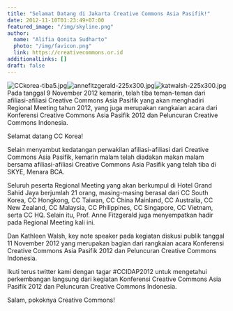 ```yaml
---
title: "Selamat Datang di Jakarta Creative Commons Asia Pasifik!"
date: 2012-11-10T01:23:49+07:00
featured_image: "/img/skyline.png"
author:
  name: "Alifia Qonita Sudharto"
  photo: "/img/favicon.png"
  link: https://creativecommons.or.id
additionalLinks: []
draft: false
---
```




<img src="../../uploads/CCkorea-tiba5.jpg" alt="CCkorea-tiba5.jpg" class="img-fluid w-sm-25 float-sm-end ms-sm-5 mt-3 mb-4"><img src="../../uploads/annefitzgerald-225x300.jpg" alt="annefitzgerald-225x300.jpg" class="img-fluid w-sm-25 float-sm-end ms-sm-5 mt-3 mb-4"><img src="../../uploads/katwalsh-225x300.jpg" alt="katwalsh-225x300.jpg" class="img-fluid w-sm-25 float-sm-end ms-sm-5 mt-3 mb-4">Pada tanggal 9 November 2012 kemarin, telah tiba teman-teman dari afiliasi-afiliasi Creative Commons Asia Pasifik yang akan menghadiri Regional Meeting tahun 2012, yang juga merupakan rangkaian acara dari Konferensi Creative Commons Asia Pasifik 2012 dan Peluncuran Creative Commons Indonesia.

Selamat datang CC Korea!

Selain menyambut kedatangan perwakilan afiliasi-afiliasi dari Creative Commons Asia Pasifik, kemarin malam telah diadakan makan malam bersama afiliasi-afiliasi Creative Commons Asia Pasifik yang telah tiba di SKYE, Menara BCA.

Seluruh peserta Regional Meeting yang akan berkumpul di Hotel Grand Sahid Jaya berjumlah 21 orang, masing-masing berasal dari CC South Korea, CC Hongkong, CC Taiwan, CC China Mainland, CC Australia, CC New Zealand, CC Malaysia, CC Philippines, CC Singapore, CC Vietnam, serta CC HQ. Selain itu, Prof. Anne Fitzgerald juga menyempatkan hadir pada Regional Meeting kali ini.

Dan Kathleen Walsh, key note speaker pada kegiatan diskusi publik tanggal 11 November 2012 yang merupakan bagian dari rangkaian acara Konferensi Creative Commons Asia Pasifik 2012 dan Peluncuran Creative Commons Indonesia.

Ikuti terus twitter kami dengan tagar #CCIDAP2012 untuk mengetahui perkembangan langsung dari kegiatan Konferensi Creative Commons Asia Pasifik 2012 dan Peluncuran Creative Commons Indonesia.

Salam, pokoknya Creative Commons!